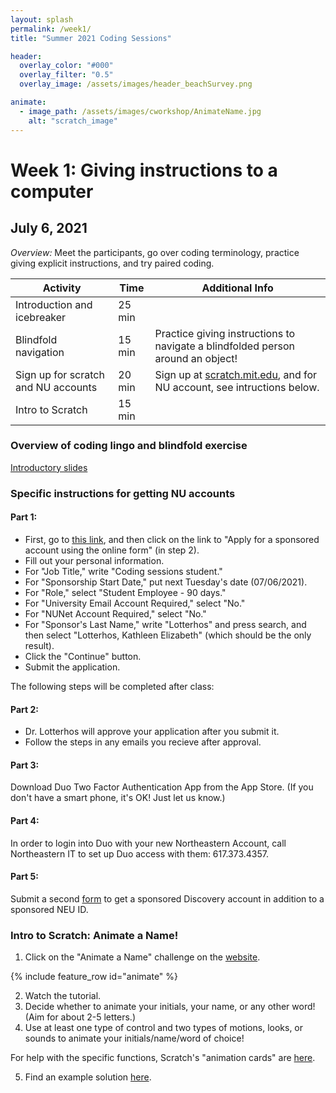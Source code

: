 ```yaml
---
layout: splash
permalink: /week1/
title: "Summer 2021 Coding Sessions"

header:
  overlay_color: "#000"
  overlay_filter: "0.5"
  overlay_image: /assets/images/header_beachSurvey.png

animate:
  - image_path: /assets/images/cworkshop/AnimateName.jpg
    alt: "scratch_image"
---
```


# Week 1: Giving instructions to a computer
## July 6, 2021

*Overview:* Meet the participants, go over coding terminology, practice giving explicit instructions, and try paired coding.

| Activity | Time | Additional Info |
| ---- | ---- | ----- |
| Introduction and icebreaker | 25 min | |
| Blindfold navigation | 15 min | Practice giving instructions to navigate a blindfolded person around an object! |
| Sign up for scratch and NU accounts | 20 min | Sign up at <a href="https://scratch.mit.edu/join" target="_blank">scratch.mit.edu</a>, and for NU account, see intructions below. |
| Intro to Scratch | 15 min | |

### Overview of coding lingo and blindfold exercise

<a href="https://docs.google.com/presentation/d/1vjGZ8xC2mJlAUy8r8tNwISR0Lf9UU7PfLSXcRUaK4NM" target="_blank">Introductory slides</a>

### Specific instructions for getting NU accounts

#### Part 1:
* First, go to <a href="https://service.northeastern.edu/tech?id=kb_article&sys_id=4c274bc71b28701026c26391b24bcbba#_ga=2.261705037.1569047752.1624901675-419605191.1623692929" target="_blank">this link</a>, and then click on the link to "Apply for a sponsored account using the online form" (in step 2).
* Fill out your personal information.
* For "Job Title," write "Coding sessions student."
* For "Sponsorship Start Date," put next Tuesday's date (07/06/2021).
* For "Role," select "Student Employee - 90 days."
* For "University Email Account Required," select "No."
* For "NUNet Account Required," select "No."
* For "Sponsor's Last Name," write "Lotterhos" and press search, and then select "Lotterhos, Kathleen Elizabeth" (which should be the only result).
* Click the "Continue" button.
* Submit the application.

The following steps will be completed after class:

#### Part 2: 
* Dr. Lotterhos will approve your application after you submit it.
* Follow the steps in any emails you recieve after approval.

#### Part 3: 
Download Duo Two Factor Authentication App from the App Store. (If you don't have a smart phone, it's OK! Just let us know.)

#### Part 4: 
In order to login into Duo with your new Northeastern Account, call Northeastern IT to set up Duo access with them: 617.373.4357.

#### Part 5: 
Submit a second 
<a href="https://bit.ly/NURC-AccessRequest" target="_blank">form</a> to get a sponsored Discovery account in addition to a sponsored NEU ID.

### Intro to Scratch: Animate a Name!
1) Click on the "Animate a Name" challenge on the 
<a href="https://scratch.mit.edu/projects/editor/?tutorial=all" target="_blank">website</a>.  

{% include feature_row id="animate" %}

2) Watch the tutorial.  
3) Decide whether to animate your initials, your name, or any other word! (Aim for about 2-5 letters.)  
4) Use at least one type of control and two types of motions, looks, or sounds to animate your initials/name/word of choice!

For help with the specific functions, Scratch's "animation cards" are 
<a href="https://resources.scratch.mit.edu/www/cards/en/animation-cards.pdf" target="_blank">here</a>.

5) Find an example solution 
<a href="https://docs.google.com/presentation/d/1-4M9wwLV_yvjNyw_EZ_fkfKdy-XaWmbhYlPpCokanXU/edit?usp=sharing" target="_blank">here</a>.
